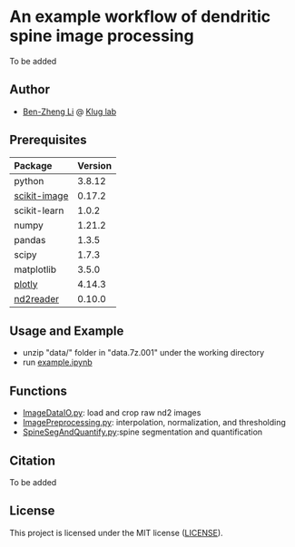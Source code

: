 
# An example workflow of dendritic spine image processing
To be added 


## Author
- [Ben-Zheng Li](https://github.com/libenzheng) @ [Klug lab](https://www.kluglab.org/)

## Prerequisites


| Package            | Version     | 
| :----------------------- | :---------------- | 
|python | 3.8.12 |
|[scikit-image](https://scikit-image.org/)  |            0.17.2
|scikit-learn |  1.0.2
|numpy                  |            1.21.2
|pandas                  |           1.3.5
|scipy                     |         1.7.3
|matplotlib            |             3.5.0
|[plotly](https://github.com/plotly/plotly.py)                |    4.14.3
|[nd2reader](https://github.com/Open-Science-Tools/nd2reader) | 0.10.0



## Usage and Example

- unzip  "data/" folder in "data.7z.001" under the working directory 
- run [example.ipynb](https://github.com/libenzheng/dendritic_spine_processing_example/blob/main/example.ipynb)

## Functions  
- [ImageDataIO.py](https://github.com/libenzheng/dendritic_spine_processing_example/blob/main/ImageDataIO.py): load and crop raw nd2 images
- [ImagePreprocessing.py](https://github.com/libenzheng/dendritic_spine_processing_example/blob/main/ImagePreprocessing.py): interpolation, normalization, and thresholding 
- [SpineSegAndQuantify.py](https://github.com/libenzheng/dendritic_spine_processing_example/blob/main/SpineSegAndQuantify.py):spine segmentation and quantification 


## Citation

To be added


## License

This project is licensed under the MIT license ([LICENSE](https://github.com/libenzheng/dendritic_spine_processing_example/blob/main/LICENSE)).
